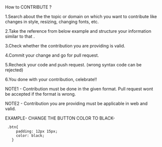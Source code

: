How to CONTRIBUTE ?

1.Search about the the topic or domain on which you want to contribute like changes in style, resizing, changing fonts, etc.

2.Take the reference from below example and structure your information similar to that .

3.Check whether the contribution you are providing is valid.

4.Commit your change and go for pull request.

5.Recheck your code and push request. (wrong syntax code can be rejected)

6.You done with your contribution, celebrate!!

NOTE1 - Contribution must be done in the given format. Pull request wont be accepted if the format is wrong.

NOTE2 - Contribution you are providing must be applicable in web and valid.

EXAMPLE- CHANGE THE BUTTON COLOR TO BLACK-

     .btn{
         padding: 12px 15px;
         color: black;
       }
